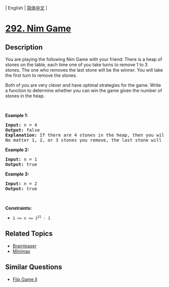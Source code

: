 
| English | [简体中文](README.md) |

# [292. Nim Game](https://leetcode-cn.com/problems/nim-game/)

## Description

<p>You are playing the following Nim Game with your friend: There is a heap of stones on the table, each time one of you take turns to remove 1 to 3 stones. The one who removes the last stone will be the winner. You will take the first turn to remove the stones.</p>

<p>Both of you are very clever and have optimal strategies for the game. Write a function to determine whether you can win the game given the number of stones in the heap.</p>

<p>&nbsp;</p>
<p><strong>Example 1:</strong></p>

<pre>
<strong>Input:</strong> n = 4
<strong>Output:</strong> false
<strong>Explanation:</strong> If there are 4 stones in the heap, then you will never win the game;
No matter 1, 2, or 3 stones you remove, the last stone will always be removed by your friend.
</pre>

<p><strong>Example 2:</strong></p>

<pre>
<strong>Input:</strong> n = 1
<strong>Output:</strong> true
</pre>

<p><strong>Example 3:</strong></p>

<pre>
<strong>Input:</strong> n = 2
<strong>Output:</strong> true
</pre>

<p>&nbsp;</p>
<p><strong>Constraints:</strong></p>

<ul>
	<li><code>1 &lt;= n &lt;= 2<sup>31</sup> - 1</code></li>
</ul>


## Related Topics

- [Brainteaser](https://leetcode-cn.com/tag/brainteaser)
- [Minimax](https://leetcode-cn.com/tag/minimax)

## Similar Questions

- [Flip Game II](../flip-game-ii/README_EN.md)
